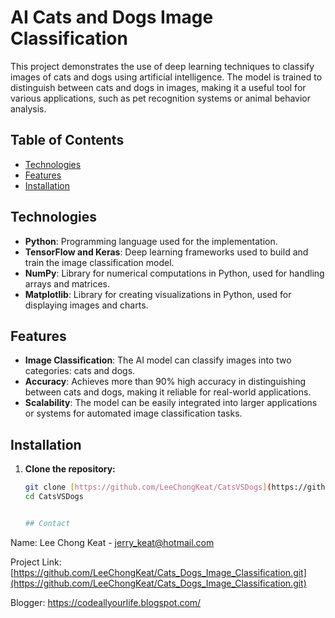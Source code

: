 # AI Cats and Dogs Image Classification

This project demonstrates the use of deep learning techniques to classify images of cats and dogs using artificial intelligence. The model is trained to distinguish between cats and dogs in images, making it a useful tool for various applications, such as pet recognition systems or animal behavior analysis.

## Table of Contents
- [Technologies](#technologies)
- [Features](#features)
- [Installation](#installation)



## Technologies

- **Python**: Programming language used for the implementation.
- **TensorFlow and Keras**: Deep learning frameworks used to build and train the image classification model.
- **NumPy**: Library for numerical computations in Python, used for handling arrays and matrices.
- **Matplotlib**: Library for creating visualizations in Python, used for displaying images and charts.

## Features

- **Image Classification**: The AI model can classify images into two categories: cats and dogs.
- **Accuracy**: Achieves more than 90% high accuracy in distinguishing between cats and dogs, making it reliable for real-world applications.
- **Scalability**: The model can be easily integrated into larger applications or systems for automated image classification tasks.

## Installation

1. **Clone the repository:**
   ```bash
   git clone [https://github.com/LeeChongKeat/CatsVSDogs](https://github.com/LeeChongKeat/Cats_Dogs_Image_Classification.git)
   cd CatsVSDogs


   ## Contact
Name: Lee Chong Keat - jerry_keat@hotmail.com

Project Link: [https://github.com/LeeChongKeat/Cats_Dogs_Image_Classification.git](https://github.com/LeeChongKeat/Cats_Dogs_Image_Classification.git)

Blogger: https://codeallyourlife.blogspot.com/
